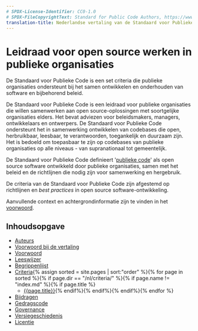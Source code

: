 ```yaml
---
# SPDX-License-Identifier: CC0-1.0
# SPDX-FileCopyrightText: Standard for Public Code Authors, https://www.standardforpubliccode.org/AUTHORS.html
translation-title: Nederlandse vertaling van de Standaard voor Publieke Code
---
```


# Leidraad voor open source werken in publieke organisaties

De Standaard voor Publieke Code is een set criteria die publieke organisaties ondersteunt bij het samen ontwikkelen en onderhouden van software en bijbehorend beleid.

De Standaard voor Publieke Code is een leidraad voor publieke organisaties die willen samenwerken aan open source-oplossingen met soortgelijke organisaties elders. Het bevat adviezen voor beleidsmakers, managers, ontwikkelaars en ontwerpers. De Standaard voor Publieke Code ondersteunt het in samenwerking ontwikkelen van codebases die open, herbruikbaar, leesbaar, te verantwoorden, toegankelijk en duurzaam zijn. Het is bedoeld om toepasbaar te zijn op codebases van publieke organisaties op alle niveaus - van supranationaal tot gemeentelijk.

De Standaard voor Publieke Code definieert '[publieke code](glossary.html#publieke-code)' als open source software ontwikkeld door publieke organisaties, samen met het beleid en de richtlijnen die nodig zijn voor samenwerking en hergebruik.

De criteria van de Standaard voor Publieke Code zijn afgestemd op richtlijnen en _best practices_ in open source software-ontwikkeling.

Aanvullende context en achtergrondinformatie zijn te vinden in het [voorwoord](foreword).

## Inhoudsopgave

* [Auteurs](AUTHORS)
* [Voorwoord bij de vertaling](translation-foreword)
* [Voorwoord](foreword)
* [Leeswijzer](readers-guide)
* [Begrippenlijst](glossary)
* [Criteria](criteria/){% assign sorted = site.pages | sort:"order" %}{% for page in sorted %}{% if page.dir == "/nl/criteria/" %}{% if page.name != "index.md" %}{% if page.title %}
  * [{{page.title}}]({{site.baseurl}}{{page.url}}){% endif%}{% endif%}{% endif%}{% endfor %}
* [Bijdragen](CONTRIBUTING)
* [Gedragscode](CODE_OF_CONDUCT)
* [Governance](GOVERNANCE)
* [Versiegeschiedenis](CHANGELOG)
* [Licentie](LICENSE)
